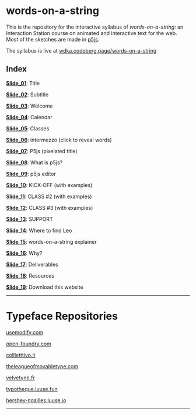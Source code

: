 # words-on-a-string

This is the repository for the interactive syllabus of *words-on-a-string*: an Interaction Station course on animated and interactive text for the web. Most of the sketches are made in [p5js](p5js.org).

The syllabus is live at [wdka.codeberg.page/words-on-a-string](https://wdka.codeberg.page/words-on-a-string)

## Index
[**Slide_01**](https://wdka.codeberg.page/words-on-a-string): Title

[**Slide_02**](https://wdka.codeberg.page/words-on-a-string/slide_02/): Subtitle

[**Slide_03**](https://wdka.codeberg.page/words-on-a-string/slide_03/): Welcome

[**Slide_04**](https://wdka.codeberg.page/words-on-a-string/slide_04/): Calendar

[**Slide_05**](https://wdka.codeberg.page/words-on-a-string/slide_05/): Classes

[**Slide_06**](https://wdka.codeberg.page/words-on-a-string/slide_06/): intermezzo (click to reveal words)

[**Slide_07**](https://wdka.codeberg.page/words-on-a-string/slide_07/): P5js (pixelated title)

[**Slide_08**](https://wdka.codeberg.page/words-on-a-string/slide_08/): What is p5js?

[**Slide_09**](https://wdka.codeberg.page/words-on-a-string/slide_09/): p5js editor

[**Slide_10**](https://wdka.codeberg.page/words-on-a-string/slide_10/): KICK-OFF (with examples)

[**Slide_11**](https://wdka.codeberg.page/words-on-a-string/slide_11/): CLASS #2 (with examples)

[**Slide_12**](https://wdka.codeberg.page/words-on-a-string/slide_12/): CLASS #3 (with examples)

[**Slide_13**](https://wdka.codeberg.page/words-on-a-string/slide_13/): SUPPORT

[**Slide_14**](https://wdka.codeberg.page/words-on-a-string/slide_14/): Where to find Leo

[**Slide_15**](https://wdka.codeberg.page/words-on-a-string/slide_15/): words-on-a-string explainer

[**Slide_16**](https://wdka.codeberg.page/words-on-a-string/slide_16/): Why?

[**Slide_17**](https://wdka.codeberg.page/words-on-a-string/slide_17/): Deliverables

[**Slide_18**](https://wdka.codeberg.page/words-on-a-string/slide_18/): Resources

[**Slide_19**](https://wdka.codeberg.page/words-on-a-string/slide_19/): Download this website

---

# Typeface Repositories

[usemodify.com](https://usemodify.com/)

[open-foundry.com](https://open-foundry.com/fonts)

[collletttivo.it](https://www.collletttivo.it/typefaces)

[theleagueofmovabletype.com](https://www.theleagueofmoveabletype.com/)

[velvetyne.fr](https://velvetyne.fr/)

[typotheque.luuse.fun](https://typotheque.luuse.fun/)

[hershey-noailles.luuse.io](http://hershey-noailles.luuse.io/www/)

---
